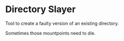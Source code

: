 # Directory Slayer

Tool to create a faulty version of an existing directory.

Sometimes those mountpoints need to die.
